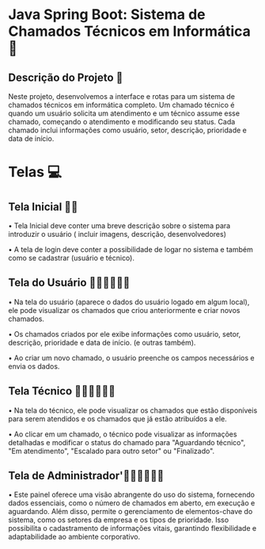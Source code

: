 
# Java Spring Boot: Sistema de Chamados Técnicos em Informática 🍃

## Descrição do Projeto 📝
Neste projeto, desenvolvemos a interface e rotas para um sistema de chamados técnicos em informática completo. Um chamado técnico é quando um usuário solicita um atendimento e um técnico assume esse chamado, começando o atendimento e modificando seu status. Cada chamado inclui informações como usuário, setor, descrição, prioridade e data de início.

# Telas 💻
## Tela Inicial 👋🏽
• Tela Inicial deve conter uma breve descrição sobre o sistema para introduzir o usuário ( incluir imagens, descrição, desenvolvedores)

• A tela de login deve conter a possibilidade de logar no sistema e também como se  cadastrar (usuário e técnico).

## Tela do Usuário 👩🏽‍💼👨🏽‍💼
• Na tela do usuário (aparece o dados do usuário logado em algum local), ele pode visualizar os chamados que criou anteriormente e criar novos chamados.

• Os chamados criados por ele exibe informações como usuário, setor, descrição, prioridade e data de início. (e outras também).

• Ao criar um novo chamado, o usuário preenche os campos necessários e envia os dados.

## Tela Técnico 👩🏽‍🔧👨🏽‍🔧
• Na tela do técnico, ele pode visualizar os chamados que estão disponíveis para serem atendidos e os chamados que já estão atribuídos a ele.

• Ao clicar em um chamado, o técnico pode visualizar as informações detalhadas e modificar o status do chamado para "Aguardando técnico", "Em atendimento", "Escalado para outro setor" ou "Finalizado".

## Tela de Administrador'👩🏽‍💻👨🏽‍💻
• Este painel oferece uma visão abrangente do uso do sistema, fornecendo dados essenciais, como o número de chamados em aberto, em execução e aguardando. Além disso, permite o gerenciamento de elementos-chave do sistema, como os setores da empresa e os tipos de prioridade. Isso possibilita o cadastramento de informações vitais, garantindo flexibilidade e adaptabilidade ao ambiente corporativo.
